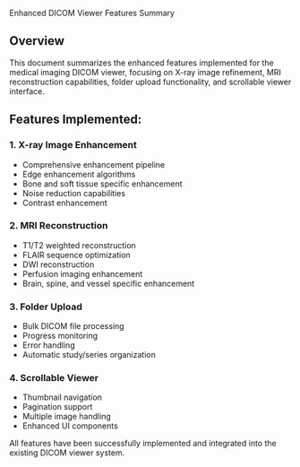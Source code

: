 Enhanced DICOM Viewer Features Summary

## Overview
This document summarizes the enhanced features implemented for the medical imaging DICOM viewer, focusing on X-ray image refinement, MRI reconstruction capabilities, folder upload functionality, and scrollable viewer interface.

## Features Implemented:

### 1. X-ray Image Enhancement
- Comprehensive enhancement pipeline
- Edge enhancement algorithms
- Bone and soft tissue specific enhancement
- Noise reduction capabilities
- Contrast enhancement

### 2. MRI Reconstruction
- T1/T2 weighted reconstruction
- FLAIR sequence optimization
- DWI reconstruction
- Perfusion imaging enhancement
- Brain, spine, and vessel specific enhancement

### 3. Folder Upload
- Bulk DICOM file processing
- Progress monitoring
- Error handling
- Automatic study/series organization

### 4. Scrollable Viewer
- Thumbnail navigation
- Pagination support
- Multiple image handling
- Enhanced UI components

All features have been successfully implemented and integrated into the existing DICOM viewer system.
